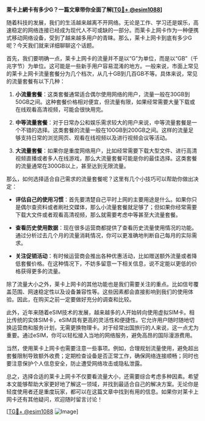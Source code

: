 **莱卡上網卡有多少G？一篇文章带你全面了解[[TG💪+ @esim1088](https://t.me/s/esim1088)]**

随着科技的发展，我们的生活越来越离不开网络。无论是工作、学习还是娱乐，高速稳定的网络连接已经成为现代人不可或缺的一部分。而莱卡上网卡作为一种便携式移动网络设备，受到了越来越多用户的青睐。那么，莱卡上网卡到底有多少G呢？今天我们就来详细聊聊这个话题。

首先，我们要明确一点，莱卡上网卡的流量并不是以“G”为单位，而是以“GB”（千兆字节）为单位。这可能是一些新手用户容易混淆的地方。一般来说，市面上常见的莱卡上网卡流量套餐分为几个档次，从几十GB到几百GB不等。具体来说，常见的流量套餐有以下几种：

1. **小流量套餐**：这类套餐通常适合偶尔使用网络的用户，流量一般在30GB到50GB之间。这种套餐价格相对便宜，但流量有限，如果经常需要大量下载或在线观看高清视频，可能会很快用完。

2. **中等流量套餐**：对于日常办公和娱乐需求较大的用户来说，中等流量套餐是一个不错的选择。这类套餐的流量一般在100GB到200GB之间。这样的流量足够支持日常的浏览网页、观看在线视频以及进行视频会议等活动。

3. **大流量套餐**：如果你是重度网络用户，比如经常需要下载大型文件、进行高清视频直播或者多人在线游戏，那么大流量套餐可能是你的最佳选择。这类套餐的流量通常在300GB以上，甚至达到无限流量。

那么，如何选择适合自己需求的流量套餐呢？这里有几个小技巧可以帮助你做出决定：

- **评估自己的使用习惯**：首先要清楚自己平时上网的主要用途是什么。如果你只是偶尔查资料或者刷社交媒体，那么小流量套餐就足够了；但如果你经常需要下载大文件或者观看高清视频，那么就需要考虑中等甚至大流量套餐。

- **查看历史使用数据**：现在很多运营商都提供了查看历史流量使用情况的功能。通过分析过去几个月的流量消耗情况，你可以更准确地判断自己每月的实际需求。

- **关注促销活动**：有时候运营商会推出各种优惠活动，比如赠送额外流量或者降低套餐价格。在这种情况下，不妨多留意一下相关信息，说不定能以更低的价格获得更多的流量。

除了流量大小之外，莱卡上网卡的其他功能也是我们需要关注的重点。比如信号覆盖范围、网速稳定性以及设备兼容性等。这些因素都会直接影响到我们的使用体验。因此，在购买之前一定要做好充分的调查和比较。

此外，近年来随着eSIM技术的发展，越来越多的人开始转向使用虚拟SIM卡。相比传统的实体SIM卡，eSIM具有更高的灵活性和便捷性。它允许用户随时随地切换运营商和服务计划，无需更换物理卡。对于经常出国旅行的人来说，这一点尤为重要。通过eSIM，你可以轻松接入当地的网络服务，避免高昂的国际漫游费用。

当然，使用莱卡上网卡也需要注意一些事项。例如，合理规划流量使用，避免超出套餐限制导致额外收费；定期检查设备是否正常工作，确保网络连接顺畅；同时也要注意保护个人信息安全，防止遭受网络攻击或隐私泄露。

总之，选择合适的莱卡上网卡不仅要看流量大小，还需要综合考虑多种因素。希望本文能够帮助大家更好地了解这一领域，并找到最适合自己的解决方案。无论你是轻度使用者还是重度玩家，都可以在这篇文章中找到有用的信息。如果你对莱卡上网卡还有其他疑问，欢迎随时留言讨论！

[[TG💪+ @esim1088](https://t.me/s/esim1088) ![Image](https://i.postimg.cc/4NQfJmqS/Snipaste-2025-05-13-00-14-12.png)]